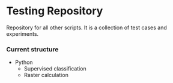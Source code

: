 # Testing Repository
Repository for all other scripts. It is a collection of test cases and experiments. 

### Current structure
- Python
  - Supervised classification
  - Raster calculation
